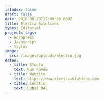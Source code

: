 ```yaml
---
isIndex: false
draft: false
date: 2018-09-23T22:00:00.000Z
title: Electra Solutions
types: Editorial
projects_tags:
  - Wordpress
  - Javascript
  - Stylus
image:
  src: /images/uploads/electra.jpg
datas:
  - title: Studio
    text: Rue Pavée
  - title: Website
    text: https://www.electrasolutions.com
  - title: Location
    text: Dubai UAE
---
```


